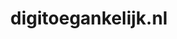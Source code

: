 ---
layout: post
title:  "digitoegankelijk.nl"
internal_url:  "/data/digitoegankelijk.nl.html"
categories: dutchgov
---